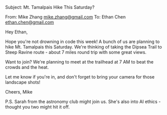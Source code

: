 Subject: Mt. Tamalpais Hike This Saturday?

From: Mike Zhang <mike.zhang@gmail.com>
To: Ethan Chen <ethan.chen@gmail.com>

Hey Ethan,

Hope you're not drowning in code this week! A bunch of us are planning to hike Mt. Tamalpais this Saturday. We're thinking of taking the Dipsea Trail to Steep Ravine route - about 7 miles round trip with some great views.

Want to join? We're planning to meet at the trailhead at 7 AM to beat the crowds and the heat.

Let me know if you're in, and don't forget to bring your camera for those landscape shots!

Cheers,
Mike

P.S. Sarah from the astronomy club might join us. She's also into AI ethics - thought you two might hit it off.

